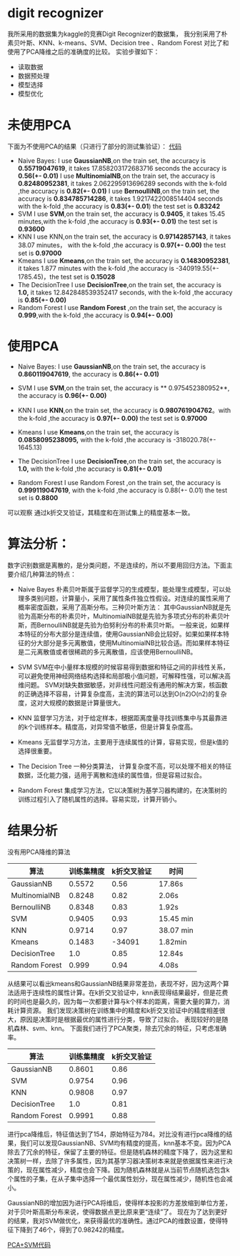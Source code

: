 
# digit recognizer

我所采用的数据集为kaggle的竞赛Digit Recognizer的数据集，
我分别采用了朴素贝叶斯、KNN、k-means、SVM、Decision tree
、Random Forest
对比了和使用了PCA降维之后的准确度的比较。
实验步骤如下：

 - 读取数据
 - 数据预处理
 - 模型选择
 - 模型优化
 

# 未使用PCA

下面为不使用PCA的结果（只进行了部分的测试集验证）：
[代码](https://github.com/1360024032/kaggle_inaction/blob/master/Digit_Recognize/Method_1.py)

 - Naive Bayes:
  I use **GaussianNB**,on the train set, the accuracy is **0.55719047619**, it takes 17.858203172683716 seconds
  the accuracy is **0.56(+- 0.01)** 
  I use **MultinomialNB**,on the train set, the accuracy is **0.82480952381**, it takes 2.062295913696289 seconds
  with the k-fold ,the accuracy is **0.82(+- 0.01)**
  I use **BernoulliNB**,on the train set, the accuracy is **0.834785714286**, it takes 1.9217422008514404 seconds
  with the k-fold ,the accuracy is **0.83(+- 0.01**) the test set is **0.83242**
-  SVM
  I use **SVM**,on the train set, the accuracy is **0.9405**, it takes 15.45 minutes,with the k-fold ,the accuracy is **0.93(+- 0.01)** the test set is **0.93600**
  - KNN
  I use KNN,on the train set, the accuracy is **0.97142857143**, it takes 38.07 minutes， with the k-fold ,the accuracy is **0.97(+- 0.00)** the test set is **0.97000**
  - Kmeans
I use **Kmeans**,on the train set, the accuracy is **0.14830952381**, it takes 1.877 minutes
  with the k-fold ,the accuracy is -340919.55(+- 1785.45)，the test set is **0.15028**
  -  The DecisionTree
I use **DecisionTree**,on the train set, the accuracy is **1.0,** it takes 12.842848539352417 seconds,  with the k-fold ,the accuracy is **0.85(+- 0.00)**
  - Random Forest
I use **Random Forest** ,on the train set, the accuracy is **0.999**,with the k-fold ,the accuracy is **0.94(+- 0.00)**

# 使用PCA

 - Naive Bayes:
 I use **GaussianNB**,on the train set, the accuracy is **0.860119047619**,   the accuracy is **0.86(+- 0.01)** 

 - SVM
 I use **SVM**,on the train set, the accuracy is ** 0.975452380952**,   the accuracy is **0.96(+- 0.00)** 
 -   KNN
I use **KNN**,on the train set, the accuracy is **0.980761904762**。with the k-fold ,the accuracy is **0.97(+- 0.00)**  the test set is **0.97000**
 -   Kmeans
I use **Kmeans**,on the train set, the accuracy is **0.0858095238095,** with the k-fold ,the accuracy is -318020.78(+- 1645.13)
 -   The DecisionTree
I use **DecisionTree**,on the train set, the accuracy is **1.0,** 
  with the k-fold ,the accuracy is **0.81(+- 0.01)**
 - Random Forest
I use Random Forest ,on the train set, the accuracy is **0.999119047619**, with the k-fold ,the accuracy is 0.88(+- 0.01) the test set is **0.8800**


可以观察 通过k折交叉验证，其精度和在测试集上的精度基本一致。

# 算法分析：
  数字识别数据是离散的，是分类问题，不是连续的，所以不要用回归方法。下面主要介绍几种算法的特点：
-  Naive Bayes
  朴素贝叶斯属于监督学习的生成模型，能处理生成模型，可以处理多类别问题，计算量小，采用了属性条件独立性假设。对连续的属性采用了概率密度函数，采用了高斯分布。三种贝叶斯方法：
 其中GaussianNB就是先验为高斯分布的朴素贝叶，MultinomialNB就是先验为多项式分布的朴素贝叶斯，而BernoulliNB就是先验为伯努利分布的朴素贝叶斯。
一般来说，如果样本特征的分布大部分是连续值，使用GaussianNB会比较好。如果如果样本特征的分大部分是多元离散值，使用MultinomialNB比较合适。而如果样本特征是二元离散值或者很稀疏的多元离散值，应该使用BernoulliNB。

-  SVM
SVM在中小量样本规模的时候容易得到数据和特征之间的非线性关系，可以避免使用神经网络结构选择和局部极小值问题，可解释性强，可以解决高维问题。 
SVM对缺失数据敏感，对非线性问题没有通用的解决方案，核函数的正确选择不容易，计算复杂度高，主流的算法可以达到O(n2)O(n2)的复杂度，这对大规模的数据是计算量很大。

-   KNN
监督学习方法，对于给定样本，根据距离度量寻找训练集中与其最靠进的k个训练样本。精度高，对异常值不敏感，但是计算复杂度高。

- Kmeans
无监督学习方法，主要用于连续属性的计算，容易实现，但是k值的选择很重要。

- The Decision Tree
 一种分类算法， 计算复杂度不高，可以处理不相关的特征数据，泛化能力强，适用于离散和连续的属性值，但是容易过拟合。

- Random Forest
集成学习方法，它以决策树为基学习器构建的，在决策树的训练过程引入了随机属性的选择。容易实现，计算开销小。

# 结果分析
没有用PCA降维的算法

| 算法| 训练集精度|k折交叉验证| 时间|
|---|---|---|---|
| GaussianNB| 0.5572|0.56| 17.86s|
| MultinomialNB| 0.8248|0.82|  2.06s|
| BernoulliNB| 0.8348|0.83| 1.92s|
| SVM| 0.9405 |0.93 | 15.45 min|
| KNN| 0.9714|0.97| 38.07 min|
| Kmeans| 0.1483|-34091| 1.82min|
| DecisionTree| 1.0| 0.85| 12.84s|
| Random Forest| 0.999|0.94| 4.08s|

从结果可以看出kmeans和GaussianNB结果非常差劲，表现不好，因为这两个算法适用于连续性的属性计算。在k折交叉验证中，knn表现得结果最好，但是花费的时间也是最久的，因为每一次都要计算与k个样本的距离，需要大量的算力，消耗计算资源。
我们发现决策树在训练集中的精度和k折交叉验证中的精度相差很大，原因是决策时是根据最优的属性进行分类，导致了过拟合。
表现较好的是随机森林、svm、knn。
下面我们进行了PCA聚类，除去冗余的特征，只考虑准确率。

| 算法| 训练集精度|k折交叉验证|
|---|---|---|
| GaussianNB| 0.8601|0.86|
| SVM| 0.9754 |0.96 | 
| KNN| 0.9808|0.97| 
| DecisionTree| 1.0|0.81| 
| Random Forest|0.9991|0.88| 

进行pca降维后，特征值达到了154，原始特征为784。对比没有进行pca降维的结果，我们可以发现GaussianNB、SVM均有精度的提高，knn基本不变。因为PCA除去了冗余的特征，保留了主要的特征。但是随机森林的精度下降了，因为这里和决策树一样，去除了许多属性，因为其基学习器决策树本来就是依据属性来进行决策的，现在属性减少，精度也会下降。因为随机森林就是从当前节点随机选包含k个属性的子集，在从子集中选择一个最优属性划分，现在属性减少，随机性也会减小。

GaussianNB的增加因为进行PCA将维后，使得样本投影的方差放缩到单位方差，对于贝叶斯高斯分布来说，使得数据点更比原来更“连续”了。
现在为了达到更好的结果，我对SVM做优化，来获得最优的准确性。通过PCA的维数设置，使得特征下降到了46个，得到了0.98242的精度。

[PCA+SVM代码](https://github.com/1360024032/kaggle_inaction/blob/master/Digit_Recognize/PCA_SVM.py)






  
  
  
